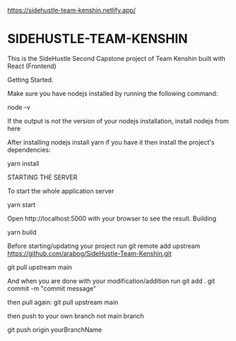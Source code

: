 https://sidehustle-team-kenshin.netlify.app/

# SIDEHUSTLE-TEAM-KENSHIN

This is the SideHustle Second Capstone project of 
Team Kenshin built with React (Frontend)

Getting Started.

Make sure you have nodejs installed by running the following command:

node -v

If the output is not the version of your nodejs installation, install nodejs from here

After installing nodejs install yarn if you have it then install the project's dependencies:

yarn install

STARTING THE SERVER

To start the whole application server

yarn start

Open http://localhost:5000 with your browser to see the result.
Building

yarn build



Before starting/updating your project
run 
git remote add upstream https://github.com/arabog/SideHustle-Team-Kenshin.git

git pull upstream main


And when you are done with your modification/addition run
git add .
git commit -m "commit message"

then pull again: git pull upstream main

then push to your own branch not main branch

git push origin yourBranchName
